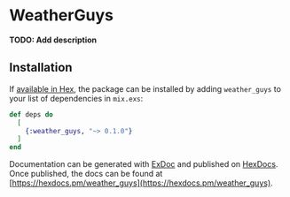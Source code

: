 # WeatherGuys

**TODO: Add description**

## Installation

If [available in Hex](https://hex.pm/docs/publish), the package can be installed
by adding `weather_guys` to your list of dependencies in `mix.exs`:

```elixir
def deps do
  [
    {:weather_guys, "~> 0.1.0"}
  ]
end
```

Documentation can be generated with [ExDoc](https://github.com/elixir-lang/ex_doc)
and published on [HexDocs](https://hexdocs.pm). Once published, the docs can
be found at [https://hexdocs.pm/weather_guys](https://hexdocs.pm/weather_guys).

